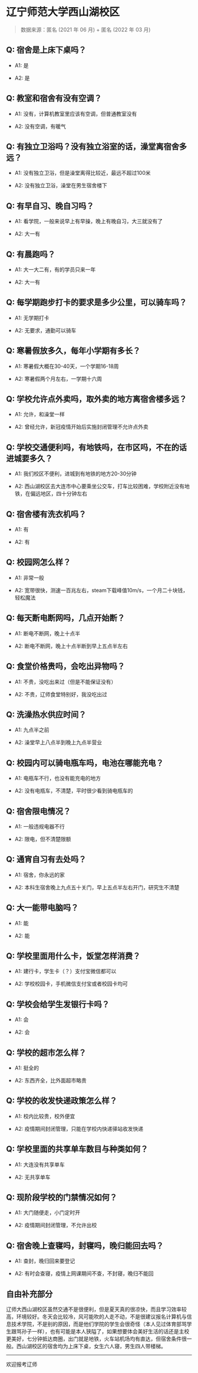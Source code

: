# 辽宁师范大学西山湖校区

> 数据来源：匿名 (2021 年 06 月) + 匿名 (2022 年 03 月)

## Q: 宿舍是上床下桌吗？

- A1: 是

- A2: 是

## Q: 教室和宿舍有没有空调？

- A1: 没有，计算机教室里应该有空调，但普通教室没有

- A2: 没有空调，有暖气

## Q: 有独立卫浴吗？没有独立浴室的话，澡堂离宿舍多远？

- A1: 没有独立卫浴，但是澡堂离得比较近，最远不超过100米

- A2: 没有独立卫浴，澡堂在男生宿舍楼下

## Q: 有早自习、晚自习吗？

- A1: 看学院，一般来说早上有早操，晚上有晚自习，大三就没有了

- A2: 大一有

## Q: 有晨跑吗？

- A1: 大一大二有，有的学员只来一年

- A2: 大一有

## Q: 每学期跑步打卡的要求是多少公里，可以骑车吗？

- A1: 无学期打卡

- A2: 无要求，通勤可以骑车

## Q: 寒暑假放多久，每年小学期有多长？

- A1: 寒暑假大概在30-40天，一个学期16-18周

- A2: 寒暑假两个月左右，一学期十六周

## Q: 学校允许点外卖吗，取外卖的地方离宿舍楼多远？

- A1: 允许，和澡堂一样

- A2: 曾经允许，新冠疫情开始后实施封闭管理不允许点外卖

## Q: 学校交通便利吗，有地铁吗，在市区吗，不在的话进城要多久？

- A1: 我们校区不便利，进城到有地铁的地方20-30分钟

- A2: 西山湖校区去大连市中心要乘坐公交车，打车比较困难，学校附近没有地铁，在偏远地区，四十分钟左右

## Q: 宿舍楼有洗衣机吗？

- A1: 有

- A2: 有

## Q: 校园网怎么样？

- A1: 非常一般

- A2: 宽带很快，测速一百兆左右，steam下载峰值10m/s，一个月二十块钱，轻松魔法

## Q: 每天断电断网吗，几点开始断？

- A1: 断电不断网，晚上十点半

- A2: 断电不断网，晚上十点半断到早上五点半左右

## Q: 食堂价格贵吗，会吃出异物吗？

- A1: 不贵，没吃出来过（但是不能保证没有）

- A2: 不贵，辽师食堂特别好，我没吃出过

## Q: 洗澡热水供应时间？

- A1: 九点半之前

- A2: 澡堂早上八点半到晚上九点半营业

## Q: 校园内可以骑电瓶车吗，电池在哪能充电？

- A1: 电瓶车不行，也没有能充电的地方

- A2: 没有电瓶车，不清楚，平时很少看到骑电瓶车的

## Q: 宿舍限电情况？

- A1: 一般违规电器不行

- A2: 限电，但不清楚限额

## Q: 通宵自习有去处吗？

- A1: 宿舍，你永远的家

- A2: 本科生宿舍晚上九点五十关门，早上五点半左右开门，研究生不清楚

## Q: 大一能带电脑吗？

- A1: 能

- A2: 能

## Q: 学校里面用什么卡，饭堂怎样消费？

- A1: 建行卡，学生卡（？）支付宝微信都可以

- A2: 学校校园卡，手机微信支付宝或者校园卡均可

## Q: 学校会给学生发银行卡吗？

- A1: 会

- A2: 会

## Q: 学校的超市怎么样？

- A1: 挺全的

- A2: 东西齐全，比外面超市略贵

## Q: 学校的收发快递政策怎么样？

- A1: 校内比较贵，校外便宜

- A2: 疫情期间封闭管理，只能在学校内快递驿站收发快递

## Q: 学校里面的共享单车数目与种类如何？

- A1: 大连没有共享单车

- A2: 无共享单车

## Q: 现阶段学校的门禁情况如何？

- A1: 大门随便走，小门定时开

- A2: 疫情期间封闭管理，不允许出校

## Q: 宿舍晚上查寝吗，封寝吗，晚归能回去吗？

- A1: 查封，晚归回来要登记

- A2: 有时会查寝，疫情上网课期间不查，不封寝，晚归不能回

## 自由补充部分

辽师大西山湖校区虽然交通不是很便利，但是夏天真的很凉快，而且学习效率较高，环境较好。冬天会比较冷，风可能吹的人走不动，不是很建议报名计算机与信息技术学院，不是别的原因，而是他们学院的学生会很奇怪（本人见过体育部骂学生跟骂孙子一样），也有可能是本人狭隘了，如果想要体会美好生活的话还是主校更美好，七分钟抵达商圈，出门就是地铁，火车站机场均有直达，但宿舍条件很一般。西山湖校区的宿舍均为上床下桌，女生六人寝，男生四人带楼梯。

***

欢迎报考辽师